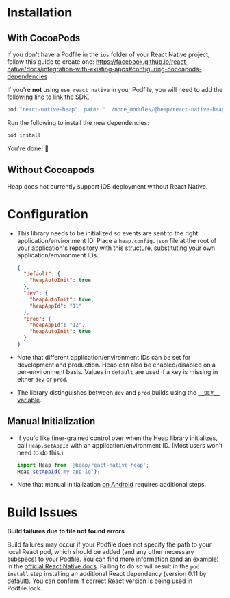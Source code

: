 # Installation

## With CocoaPods

If you don't have a Podfile in the `ios` folder of your React Native project, follow this guide to create one: https://facebook.github.io/react-native/docs/integration-with-existing-apps#configuring-cocoapods-dependencies

If you're **not** using `use_react_native` in your Podfile, you will need to add the following line to link the SDK.

```ruby
pod "react-native-heap", path: "../node_modules/@heap/react-native-heap"
```

Run the following to install the new dependencies:

```bash
pod install
```

You're done! :tada:

## Without Cocoapods

Heap does not currently support iOS deployment without React Native.

# Configuration

- This library needs to be initialized so events are sent to the right application/environment ID. 
Place a `heap.config.json` file at the root of your application's repository with this structure, substituting your own application/environment IDs.

  ```json
  {
    "default": {
      "heapAutoInit": true
    },
    "dev": {
      "heapAutoInit": true,
      "heapAppId": "11"
    },
    "prod": {
      "heapAppId": "12",
      "heapAutoInit": true
    }
  }
  ```

- Note that different application/environment IDs can be set for development and production. Heap can also be enabled/disabled on a per-environment basis. Values in `default` are used if a key is missing in either `dev` or `prod`.

- The library distinguishes between `dev` and `prod` builds using the [`__DEV__` variable](https://facebook.github.io/react-native/docs/javascript-environment#polyfills).

## Manual Initialization

- If you'd like finer-grained control over when the Heap library initializes, call `Heap.setAppId` with an application/environment ID. (Most users won't need to do this.)

  ```javascript
  import Heap from '@heap/react-native-heap';
  Heap.setAppId('my-app-id');
  ```

- Note that manual initialization [on Android](./android-setup.md#manual-initialization) requires additional steps.

# Build Issues

**Build failures due to file not found errors**

Build failures may occur if your Podfile does not specify the path to your local React pod, which should be added (and any other necessary subspecs) to your Podfile. You can find more information (and an example) in the [official React Native docs](https://facebook.github.io/react-native/docs/integration-with-existing-apps#configuring-cocoapods-dependencies). Failing to do so will result in the `pod install` step installing an additional React dependency (version 0.11 by default). You can confirm if correct React version is being used in Podfile.lock.
